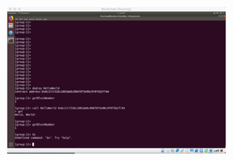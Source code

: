 ![image](https://github.com/webanklabgroup5/Day1/blob/master/%E8%8E%AB%E6%B3%BD%E5%A8%81/image/%E8%8E%B7%E5%8F%96%E5%8C%BA%E5%9D%97%E9%AB%98%E5%BA%A6.png)
